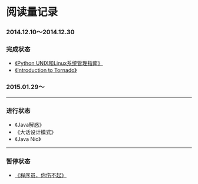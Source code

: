 阅读量记录
===

### 2014.12.10～2014.12.30

### 完成状态

- [《Python UNIX和Linux系统管理指南》](http://book.douban.com/subject/4031965/)
- [《Introduction to Tornado》](http://book.douban.com/subject/7906788/)

### 2015.01.29～

---

### 进行状态

- 《Java解惑》
- 《大话设计模式》
- 《Java Nio》

----

### 暂停状态

- [《程序员，你伤不起》](http://book.douban.com/subject/24851357/)
